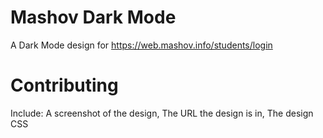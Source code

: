 # Mashov Dark Mode
A Dark Mode design for https://web.mashov.info/students/login


# Contributing
Include: A screenshot of the design, The URL the design is in, The design CSS
